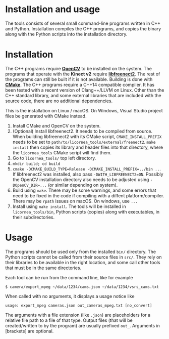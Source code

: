 # Installation and usage

The tools consists of several small command-line programs written in C++ and Python. Installation compiles the C++ programs, and copies the binary along with the Python scripts into the installation directory.

# Installation

The C++ programs require [**OpenCV**](http://opencv.org) to be installed on the system. The programs that operate with the **Kinect v2** require [**libfreenect2**](https://github.com/OpenKinect/libfreenect2). The rest of the programs can still be built if it is not available. Building is done with [**CMake**](https://cmake.org). The C++ programs require a C++14 compatible compiler. It has been tested with a recent version of Clang++/LLVM on Linux. Other than the C++ standard library, and some external libraries that are included with the source code, there are no additional dependencies.

This is the installation on Linux / macOS. On Windows, Visual Studio project files be generated with CMake instead.

1. Install CMake and OpenCV on the system.
2. (Optional) Install libfreenect2. It needs to be compiled from source. When building libfreenect2 with its CMake script, `CMAKE_INSTALL_PREFIX` needs to be set to `path/to/licornea_tools/external/freenect2`. `make install` then copies its library and header files into that directory, where the `licornea_tools` CMake script will find them.
3. Go to `licornea_tools/` top left directory.
4. `mkdir build; cd build`
5. `cmake -DCMAKE_BUILD_TYPE=Release -DCMAKE_INSTALL_PREFIX=../bin ..`. If libfreenect2 was installed, also pass `-DWITH_LIBFREENECT2=ON`. Possibly the OpenCV installation directory also needs to be adjusted using `-DOpenCV_DIR=...` (or similar depending on system).
6. Build using `make`. There may be some warnings, and some errors that need to be fixed in the code if compiling with a diffent platform/compiler. There may be `rpath` issues on macOS. On windows, use `...`
7. Install using `make install`. The tools will be installed in `licornea_tools/bin`, Python scripts (copies) along with executables, in their subdirectories.


# Usage

The programs should be used only from the installed `bin/` directory. The Python scripts cannot be called from their source files in `src/`. They rely on their libraries to be available in the right location, and some call other tools that must be in the same directories.

Each tool can be run from the command line, like for example

    $ camera/export_mpeg ~/data/1234/cams.json ~/data/1234/vsrs_cams.txt

When called with no arguments, it displays a usage notice like

    usage: export_mpeg cameras.json out_cameras_mpeg.txt [no_convert]
    
The arguments with a file extension (like `.json`) are placeholders for a relative file path to a file of that type. Output files (that will be created/written to by the program) are usually prefixed `out_`. Arguments in [brackets] are optional.
